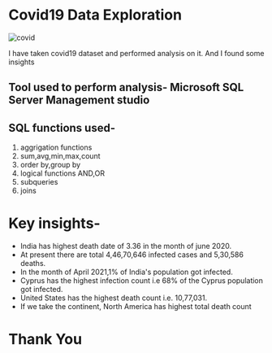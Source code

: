 # Covid19 Data Exploration

![covid](https://user-images.githubusercontent.com/118667586/206915346-c5c0456f-1062-4966-95e5-545b20848d0b.jpg)


I have taken covid19 dataset and performed analysis on it. And I found some insights

## Tool used to perform analysis- Microsoft SQL Server Management studio

## SQL functions used-
1.  aggrigation functions
2. sum,avg,min,max,count
3. order by,group by
4. logical functions AND,OR
5. subqueries
6. joins


# Key insights-
* India has highest death date of 3.36 in the month of june 2020.
* At present there are total 4,46,70,646 infected cases and 5,30,586 deaths.
* In the month of April 2021,1% of India's population got infected.
* Cyprus has the highest infection count i.e 68% of the Cyprus population got infected.
* United States has the highest death count i.e. 10,77,031.
* If we take the continent, North America has highest total death count



# Thank You
